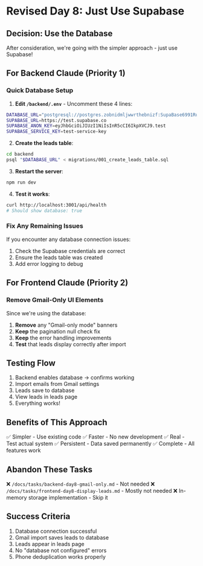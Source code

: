 # Revised Day 8: Just Use Supabase

## Decision: Use the Database

After consideration, we're going with the simpler approach - just use Supabase!

## For Backend Claude (Priority 1)

### Quick Database Setup

1. **Edit `/backend/.env`** - Uncomment these 4 lines:
```bash
DATABASE_URL="postgresql://postgres.zobnidmljwwrthebnizf:SupaBase6991Rules!!!@aws-0-us-east-1.pooler.supabase.com:5432/postgres"
SUPABASE_URL=https://test.supabase.co
SUPABASE_ANON_KEY=eyJhbGciOiJIUzI1NiIsInR5cCI6IkpXVCJ9.test
SUPABASE_SERVICE_KEY=test-service-key
```

2. **Create the leads table**:
```bash
cd backend
psql "$DATABASE_URL" < migrations/001_create_leads_table.sql
```

3. **Restart the server**:
```bash
npm run dev
```

4. **Test it works**:
```bash
curl http://localhost:3001/api/health
# Should show database: true
```

### Fix Any Remaining Issues

If you encounter any database connection issues:
1. Check the Supabase credentials are correct
2. Ensure the leads table was created
3. Add error logging to debug

## For Frontend Claude (Priority 2)

### Remove Gmail-Only UI Elements

Since we're using the database:

1. **Remove** any "Gmail-only mode" banners
2. **Keep** the pagination null check fix
3. **Keep** the error handling improvements
4. **Test** that leads display correctly after import

## Testing Flow

1. Backend enables database → confirms working
2. Import emails from Gmail settings
3. Leads save to database
4. View leads in leads page
5. Everything works!

## Benefits of This Approach

✅ Simpler - Use existing code
✅ Faster - No new development
✅ Real - Test actual system
✅ Persistent - Data saved permanently
✅ Complete - All features work

## Abandon These Tasks

❌ `/docs/tasks/backend-day8-gmail-only.md` - Not needed
❌ `/docs/tasks/frontend-day8-display-leads.md` - Mostly not needed
❌ In-memory storage implementation - Skip it

## Success Criteria

1. Database connection successful
2. Gmail import saves leads to database
3. Leads appear in leads page
4. No "database not configured" errors
5. Phone deduplication works properly